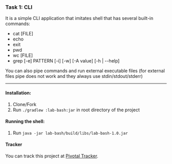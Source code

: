 ### Task 1: CLI

It is a simple CLI application that imitates shell that has several built-in commands:

* cat [FILE]
* echo
* exit
* pwd
* wc [FILE]
* grep [-e] PATTERN [-i] [-w] [-A value] [-h | --help]


You can also pipe commands and run external executable files (for external files pipe does not work and they always use stdin/stdout/stderr)

---

#### Installation:

1. Clone/Fork
2. Run ```./gradlew :lab-bash:jar``` in root directory of the project

#### Running the shell:

1. Run ```java -jar lab-bash/build/libs/lab-bash-1.0.jar```

#### Tracker
You can track this project at [Pivotal Tracker](https://www.pivotaltracker.com/projects/1959073).